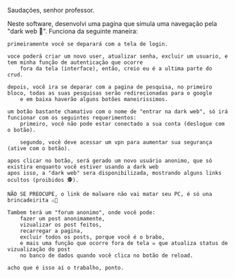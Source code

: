 Saudações, senhor professor.

Neste software, desenvolvi uma pagina que simula uma navegação pela "dark web 👻".
Funciona da seguinte maneira:
    
    primeiramente você se deparará com a tela de login.

    voce poderá criar um novo user, atualizar senha, excluir um usuario, e tem minha função de autenticação que ocorre
        fora da tela (interface), então, creio eu é a ultima parte do crud.

    depois, você ira se deparar com a pagina de pesquisa, no primeiro bloco, todas as suas pesquisas serão redirecionadas para o google
        e em baixa haverão alguns botões maneirissimos.

    um botão bastante chamativo com o nome de "entrar na dark web", só irá funcionar com os seguintes requerimentos:
        primeiro, você não pode estar conectado a sua conta (deslogue com o botão).

        segundo, você deve acessar um vpn para aumentar sua segurança (ative com o botão).

    apos clicar no botão, será gerado um novo usuário anonimo, que só existira enquanto você estiver usando a dark web
    apos isso, a "dark web" sera disponibilizada, mostrando alguns links ocultos (proibidos 🕵️).
    
    NÃO SE PREOCUPE, o link de malware não vai matar seu PC, é só una brincadeirita ⚠️🥸

    Tambem terá um "forum anonimo", onde você pode:
        fazer um post anonimamente,
        vizualizar os post feitos,
        recarregar a pagina,
        excluir todos os posts, porque você é o brabo,
        e mais uma função que ocorre fora de tela ☠️ que atualiza status de vizualização do post
        no banco de dados quando você clica no botão de reload.

    acho que é isso aí o trabalho, ponto.